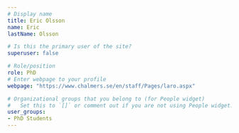 ```yaml
---
# Display name
title: Eric Olsson
name: Eric
lastName: Olsson

# Is this the primary user of the site?
superuser: false

# Role/position
role: PhD
# Enter webpage to your profile
webpage: "https://www.chalmers.se/en/staff/Pages/laro.aspx"

# Organizational groups that you belong to (for People widget)
#   Set this to `[]` or comment out if you are not using People widget.
user_groups:
- PhD Students
---
```

